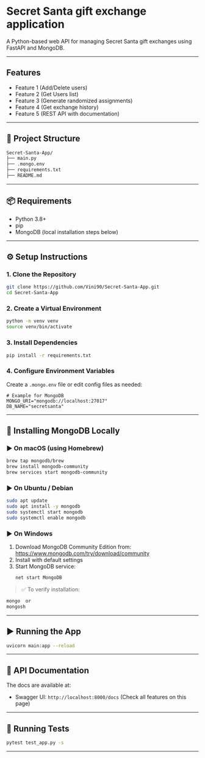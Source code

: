 #  Secret Santa gift exchange application

A Python-based web API for managing Secret Santa gift exchanges using FastAPI 
and MongoDB.

---

##  Features

-  Feature 1 (Add/Delete users)
-  Feature 2 (Get Users list)
-  Feature 3 (Generate randomized assignments)
-  Feature 4 (Get exchange history)
-  Feature 5 (REST API with documentation)

---

## 📁 Project Structure

```bash
Secret-Santa-App/
├── main.py
├── .mongo.env
├── requirements.txt
├── README.md
```

---

## 📦 Requirements

- Python 3.8+
- pip
- MongoDB (local installation steps below)

---

## ⚙️ Setup Instructions

### 1. Clone the Repository

```bash
git clone https://github.com/Vini90/Secret-Santa-App.git
cd Secret-Santa-App
```

### 2. Create a Virtual Environment

```bash
python -m venv venv
source venv/bin/activate 
```

### 3. Install Dependencies

```bash
pip install -r requirements.txt
```

### 4. Configure Environment Variables

Create a `.mongo.env` file or edit config files as needed:

```env
# Example for MongoDB
MONGO_URI="mongodb://localhost:27017"
DB_NAME="secretsanta"
```

---

## 🍃 Installing MongoDB Locally

### ▶️ On macOS (using Homebrew)

```bash
brew tap mongodb/brew
brew install mongodb-community
brew services start mongodb-community
```

### ▶️ On Ubuntu / Debian

```bash
sudo apt update
sudo apt install -y mongodb
sudo systemctl start mongodb
sudo systemctl enable mongodb
```

### ▶️ On Windows

1. Download MongoDB Community Edition from:
   https://www.mongodb.com/try/download/community
2. Install with default settings
3. Start MongoDB service:
   ```bash
   net start MongoDB
   ```

> ✅ To verify installation:
```bash
mongo  or
mongosh
```

---

## ▶️ Running the App

```bash
uvicorn main:app --reload
```

---

## 📄 API Documentation

The docs are available at:

- Swagger UI: `http://localhost:8000/docs`
   (Check all features on this page)

---

## 🧪 Running Tests

```bash
pytest test_app.py -s
```

---